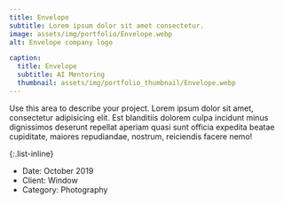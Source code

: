 ```yaml
---
title: Envelope
subtitle: Lorem ipsum dolor sit amet consectetur.
image: assets/img/portfolio/Envelope.webp
alt: Envelope company logo

caption:
  title: Envelope
  subtitle: AI Mentoring
  thumbnail: assets/img/portfolio_thumbnail/Envelope.webp
---
```

Use this area to describe your project. Lorem ipsum dolor sit amet, consectetur adipisicing elit. Est blanditiis dolorem culpa incidunt minus dignissimos deserunt repellat aperiam quasi sunt officia expedita beatae cupiditate, maiores repudiandae, nostrum, reiciendis facere nemo!

{:.list-inline}
- Date: October 2019
- Client: Window
- Category: Photography

